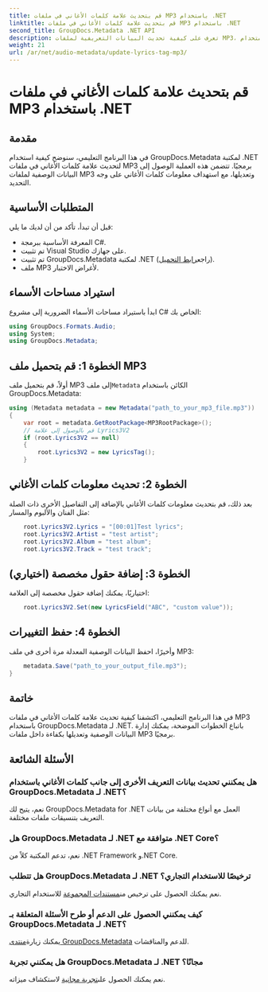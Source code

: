 ```yaml
---
title: قم بتحديث علامة كلمات الأغاني في ملفات MP3 باستخدام .NET
linktitle: قم بتحديث علامة كلمات الأغاني في ملفات MP3 باستخدام .NET
second_title: GroupDocs.Metadata .NET API
description: تعرف على كيفية تحديث البيانات التعريفية لملفات MP3، بما في ذلك تفاصيل كلمات الأغاني والفنان والألبوم برمجيًا باستخدام GroupDocs.Metadata لـ .NET.
weight: 21
url: /ar/net/audio-metadata/update-lyrics-tag-mp3/
---
```


# قم بتحديث علامة كلمات الأغاني في ملفات MP3 باستخدام .NET

## مقدمة
في هذا البرنامج التعليمي، سنوضح كيفية استخدام GroupDocs.Metadata لمكتبة .NET لتحديث علامة كلمات الأغاني في ملفات MP3 برمجيًا. تتضمن هذه العملية الوصول إلى البيانات الوصفية لملفات MP3 وتعديلها، مع استهداف معلومات كلمات الأغاني على وجه التحديد.
## المتطلبات الأساسية
قبل أن تبدأ، تأكد من أن لديك ما يلي:
- المعرفة الأساسية ببرمجة C#.
- تم تثبيت Visual Studio على جهازك.
-  تم تثبيت GroupDocs.Metadata لمكتبة .NET (راجع[رابط التحميل](https://releases.groupdocs.com/metadata/net/)).
- ملف MP3 لأغراض الاختبار.

## استيراد مساحات الأسماء
ابدأ باستيراد مساحات الأسماء الضرورية إلى مشروع C# الخاص بك:
```csharp
using GroupDocs.Formats.Audio;
using System;
using GroupDocs.Metadata;
```
## الخطوة 1: قم بتحميل ملف MP3
 أولاً، قم بتحميل ملف MP3 إلى ملف`Metadata` الكائن باستخدام GroupDocs.Metadata:
```csharp
using (Metadata metadata = new Metadata("path_to_your_mp3_file.mp3"))
{
    var root = metadata.GetRootPackage<MP3RootPackage>();
    // قم بالوصول إلى علامة Lyrics3V2
    if (root.Lyrics3V2 == null)
    {
        root.Lyrics3V2 = new LyricsTag();
    }
```
## الخطوة 2: تحديث معلومات كلمات الأغاني
بعد ذلك، قم بتحديث معلومات كلمات الأغاني بالإضافة إلى التفاصيل الأخرى ذات الصلة مثل الفنان والألبوم والمسار:
```csharp
    root.Lyrics3V2.Lyrics = "[00:01]Test lyrics";
    root.Lyrics3V2.Artist = "test artist";
    root.Lyrics3V2.Album = "test album";
    root.Lyrics3V2.Track = "test track";
```
## الخطوة 3: إضافة حقول مخصصة (اختياري)
اختياريًا، يمكنك إضافة حقول مخصصة إلى العلامة:
```csharp
    root.Lyrics3V2.Set(new LyricsField("ABC", "custom value"));
```
## الخطوة 4: حفظ التغييرات
وأخيرًا، احفظ البيانات الوصفية المعدلة مرة أخرى في ملف MP3:
```csharp
    metadata.Save("path_to_your_output_file.mp3");
}
```

## خاتمة
في هذا البرنامج التعليمي، اكتشفنا كيفية تحديث علامة كلمات الأغاني في ملفات MP3 باستخدام GroupDocs.Metadata لـ .NET. باتباع الخطوات الموضحة، يمكنك إدارة البيانات الوصفية وتعديلها بكفاءة داخل ملفات MP3 برمجيًا.

## الأسئلة الشائعة
### هل يمكنني تحديث بيانات التعريف الأخرى إلى جانب كلمات الأغاني باستخدام GroupDocs.Metadata لـ .NET؟
نعم، يتيح لك GroupDocs.Metadata for .NET العمل مع أنواع مختلفة من بيانات التعريف بتنسيقات ملفات مختلفة.
### هل GroupDocs.Metadata لـ .NET متوافقة مع .NET Core؟
نعم، تدعم المكتبة كلاً من .NET Framework و.NET Core.
### هل تتطلب GroupDocs.Metadata لـ .NET ترخيصًا للاستخدام التجاري؟
 نعم يمكنك الحصول على ترخيص من[مستندات المجموعة](https://purchase.groupdocs.com/buy) للاستخدام التجاري.
### كيف يمكنني الحصول على الدعم أو طرح الأسئلة المتعلقة بـ GroupDocs.Metadata لـ .NET؟
 يمكنك زيارة[منتدى GroupDocs.Metadata](https://forum.groupdocs.com/c/metadata/14) للدعم والمناقشات.
### هل يمكنني تجربة GroupDocs.Metadata لـ .NET مجانًا؟
 نعم يمكنك الحصول على[تجربة مجانية](https://releases.groupdocs.com/) لاستكشاف ميزاته.